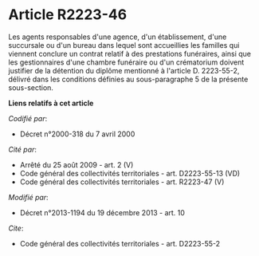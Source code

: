 # Article R2223-46

Les agents responsables d'une agence, d'un établissement, d'une succursale ou d'un bureau dans lequel sont accueillies les
familles qui viennent conclure un contrat relatif à des prestations funéraires, ainsi que les gestionnaires d'une chambre
funéraire ou d'un crématorium doivent justifier de la détention du diplôme mentionné à l'article D. 2223-55-2, délivré dans
les conditions définies au sous-paragraphe 5 de la présente sous-section.

**Liens relatifs à cet article**

_Codifié par_:

  - Décret n°2000-318 du 7 avril 2000

_Cité par_:

  - Arrêté du 25 août 2009 - art. 2 (V)
  - Code général des collectivités territoriales - art. D2223-55-13 (VD)
  - Code général des collectivités territoriales - art. R2223-47 (V)

_Modifié par_:

  - Décret n°2013-1194 du 19 décembre 2013 - art. 10

_Cite_:

  - Code général des collectivités territoriales - art. D2223-55-2
